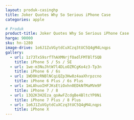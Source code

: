 ```yaml
---
layout: produk-casinghp
title: Joker Quotes Why So Serious iPhone Case
categories: apple

# Produk
product-title: Joker Quotes Why So Serious iPhone Case
harga: 90000
sku: hn-1280
image-drive: 1o6J1ZuVGytdCuXCzq3tUC5Q4gM4Lnqps
gallery:
  - url: 1z73TxS9srfThAXMNrjfOadlFMTBlfSQB
    title: iPhone 5 / 5s / SE
  - url: 1we-m3NuJhtW7l4DLoOZRCgKo4z3-Tp3n
    title: iPhone 6 / 6s
  - url: 1WD0HzRNBlNCqiQZp3Hw8z4aaXhrpzcno
    title: iPhone 6 Plus / 6s Plus
  - url: 1mLAhuoIHFJKsEtiOxhn0EDkNfMaMVm9F
    title: iPhone 7 / 8
  - url: 13Q2K3H2Eza_qoAwFZcdgBe4BltcYP0Ni
    title: iPhone 7 Plus / 8 Plus
  - url: 1o6J1ZuVGytdCuXCzq3tUC5Q4gM4Lnqps
    title: iPhone X
---
```

